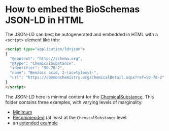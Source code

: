 # How to embed the BioSchemas JSON-LD in HTML

The JSON-LD can best be autogenerated and embedded in HTML with a `<script>` element like this:

```html
<script type="application/ld+json">
{
  "@context": "http://schema.org",
  "@type": "ChemicalSubstance",
  "identifier": "50-78-2",
  "name": "Benzoic acid, 2-(acetyloxy)-",
  "url": "https://commonchemistry.org/ChemicalDetail.aspx?ref=50-78-2"
}
</script>
```

The JSON-LD here is minimal content for the [ChemicalSubstance](https://bioschemas.org/profiles/ChemicalSubstance/0.4-RELEASE/).
This folder contains three examples, with varying levels of marginality:

* [Minimum](commonChemistry_minimum.json)
* [Recommended](commonChemistry_recommended.json) (at least at the `ChemicalSubstance` level
* an [extended example](commonChemistry_extended.json)
